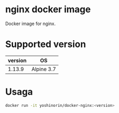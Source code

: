 # nginx docker image

Docker image for nginx.

# Supported version

|version|OS|
|---|---|
|1.13.9|Alpine 3.7|

# Usaga

```sh
docker run -it yoshinorin/docker-nginx:<version>
```